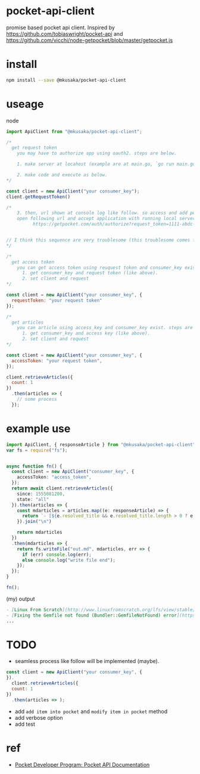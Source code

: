 # pocket-api-client

promise based pocket api client. Inspired by https://github.com/tobiaswright/pocket-api and https://github.com/vicchi/node-getpocket/blob/master/getpocket.js

# install

```bash
npm install --save @mkusaka/pocket-api-client
```

# useage

node
```js
import ApiClient from "@mkusaka/pocket-api-client";

/*
  get request token
    you may have to authorize app using oauth2. steps are below.

    1. make server at locahost (example are at main.go, `go run main.go` up server at `http://localhost:8080/get`)

    2. make code and execute as below.
*/

const client = new ApiClient("your consumer_key");
client.getRequestToken()

/*
    3. then, url shown at console log like follow. so access and add permisson to application.
    open following url and accept application with running local server (go run main.go makes good for use). This must operate at least once.
          https://getpocket.com/auth/authorize?request_token=1111-abdc-eee&redirect_uri=http://localhost:8080/get


// I think this sequence are very troublesome (this troublesome comes from low understanding of me.. ). I should add some adequate redirect process, then it makes easier.
*/

/*
  get access token
    you can get access token using reuquest token and consumer_key exist. steps are below
      1. get consumer_key and request token (like above).
      2. set client and request
*/

const client = new ApiClient("your consumer_key", {
  requestToken: "your request token"
});

/*
  get articles
    you can article using access_key and consumer_key exist. steps are below
      1. get consumer_key and access key (like above).
      2. set client and request
*/

const client = new ApiClient("your consumer_key", {
  accessToken: "your request token",
});

client.retrieveArticles({
  count: 1
})
  .then(articles => {
    // some process
  });

```

# example use

```ts
import ApiClient, { responseArticle } from "@mkusaka/pocket-api-client";
var fs = require("fs");


async function fn() {
  const client = new ApiClient("consumer_key", {
    accessToken: "access_token",
  });
  return await client.retrieveArticles({
    since: 1555081200,
    state: "all"
  }).then(articles => {
    const mdarticles = articles.map((e: responseArticle) => {
      return `- [${e.resolved_title && e.resolved_title.length > 0 ? e.resolved_title : e.resolved_title}](${e.resolved_url && e.resolved_url.length > 0 ? e.resolved_url : e.given_url})`
    }).join("\n")

    return mdarticles
  })
  .then(mdarticles => {
    return fs.writeFile("out.md", mdarticles, err => {
      if (err) console.log(err);
      else console.log("write file end");
    });
  });
}

fn();
```

(my) output

```md
- [Linux From Scratch](http://www.linuxfromscratch.org/lfs/view/stable/)
- [Fixing the Gemfile not found (Bundler::GemfileNotFound) error](https://blog.willj.net/2011/08/02/fixing-the-gemfile-not-found-bundlergemfilenotfound-error/)
...
```


# TODO
- seamless process like follow will be implemented (maybe).

```js
const client = new ApiClient("your consumer_key", {
}).
  client.retrieveArticles({
  count: 1
})
  .then(articles => );
```

- add `add item into pocket` and `modify item in pocket` method
- add verbose option
- add test

# ref
- [Pocket Developer Program: Pocket API Documentation](https://getpocket.com/developer/docs/overview)
